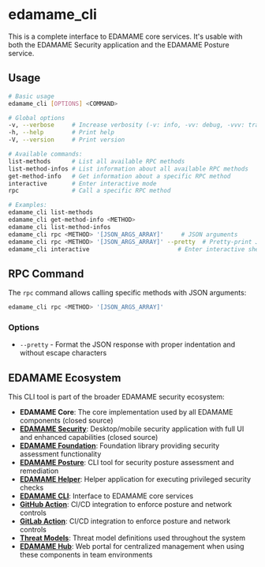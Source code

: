 # edamame_cli
This is a complete interface to EDAMAME core services.
It's usable with both the EDAMAME Security application and the EDAMAME Posture service.

## Usage

```bash
# Basic usage
edamame_cli [OPTIONS] <COMMAND>

# Global options
-v, --verbose     # Increase verbosity (-v: info, -vv: debug, -vvv: trace)
-h, --help        # Print help
-V, --version     # Print version

# Available commands:
list-methods      # List all available RPC methods
list-method-infos # List information about all available RPC methods
get-method-info   # Get information about a specific RPC method
interactive       # Enter interactive mode
rpc               # Call a specific RPC method

# Examples:
edamame_cli list-methods
edamame_cli get-method-info <METHOD>
edamame_cli list-method-infos
edamame_cli rpc <METHOD> '[JSON_ARGS_ARRAY]'     # JSON arguments
edamame_cli rpc <METHOD> '[JSON_ARGS_ARRAY]' --pretty  # Pretty-print JSON response
edamame_cli interactive                         # Enter interactive shell mode
```

## RPC Command

The `rpc` command allows calling specific methods with JSON arguments:

```bash
edamame_cli rpc <METHOD> '[JSON_ARGS_ARRAY]'
```

### Options

- `--pretty` - Format the JSON response with proper indentation and without escape characters

## EDAMAME Ecosystem

This CLI tool is part of the broader EDAMAME security ecosystem:

- **EDAMAME Core**: The core implementation used by all EDAMAME components (closed source)
- **[EDAMAME Security](https://github.com/edamametechnologies/edamame_security)**: Desktop/mobile security application with full UI and enhanced capabilities (closed source)
- **[EDAMAME Foundation](https://github.com/edamametechnologies/edamame_foundation)**: Foundation library providing security assessment functionality
- **[EDAMAME Posture](https://github.com/edamametechnologies/edamame_posture_cli)**: CLI tool for security posture assessment and remediation
- **[EDAMAME Helper](https://github.com/edamametechnologies/edamame_helper)**: Helper application for executing privileged security checks
- **[EDAMAME CLI](https://github.com/edamametechnologies/edamame_cli)**: Interface to EDAMAME core services
- **[GitHub Action](https://github.com/edamametechnologies/edamame_posture_action)**: CI/CD integration to enforce posture and network controls
- **[GitLab Action](https://gitlab.com/edamametechnologies/edamame_posture_action)**: CI/CD integration to enforce posture and network controls
- **[Threat Models](https://github.com/edamametechnologies/threatmodels)**: Threat model definitions used throughout the system
- **[EDAMAME Hub](https://hub.edamame.tech)**: Web portal for centralized management when using these components in team environments
